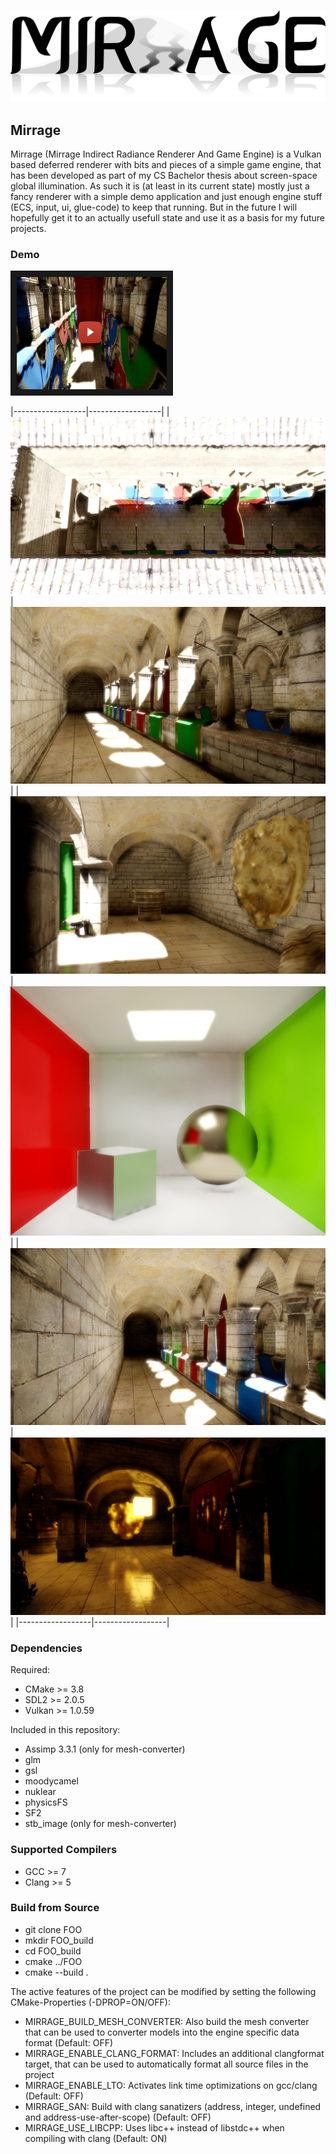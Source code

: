[![Mirrage logo](/logo.svg)]()

## Mirrage

Mirrage (Mirrage Indirect Radiance Renderer And Game Engine) is a Vulkan based deferred renderer with bits and pieces of a simple game engine, that has been developed as part of my CS Bachelor thesis about screen-space global illumination. As such it is (at least in its current state) mostly just a fancy renderer with a simple demo application and just enough engine stuff (ECS, input, ui, glue-code) to keep that running. But in the future I will hopefully get it to an actually usefull state and use it as a basis for my future projects.


### Demo
<a href="http://www.youtube.com/watch?feature=player_embedded&v=e1NXM5U4Rig" target="_blank"><img src="screenshots/video_thumbnail.jpeg" alt="Demo Video" width="240" height="180" border="10" /></a>

|------------------|------------------|
| ![](screenshots/top_down.jpeg) | ![](screenshots/hallway_1.jpeg) |
| ![](screenshots/metal.jpeg) | ![](screenshots/cornell.jpeg) |
| ![](screenshots/hallway_2.jpeg) | ![](screenshots/light_cube.jpeg) |
|------------------|------------------|


### Dependencies
Required:
- CMake >= 3.8
- SDL2 >= 2.0.5
- Vulkan >= 1.0.59


Included in this repository:
- Assimp 3.3.1 (only for mesh-converter)
- glm
- gsl
- moodycamel
- nuklear
- physicsFS
- SF2
- stb_image (only for mesh-converter)


### Supported Compilers
- GCC >= 7
- Clang >= 5


### Build from Source
- git clone FOO
- mkdir FOO_build
- cd FOO_build
- cmake ../FOO
- cmake --build .

The active features of the project can be modified by setting the following CMake-Properties (-DPROP=ON/OFF):
- MIRRAGE_BUILD_MESH_CONVERTER: Also build the mesh converter that can be used to converter models into the engine specific data format (Default: OFF)
- MIRRAGE_ENABLE_CLANG_FORMAT: Includes an additional clangformat target, that can be used to automatically format all source files in the project
- MIRRAGE_ENABLE_LTO: Activates link time optimizations on gcc/clang (Default: OFF)
- MIRRAGE_SAN: Build with clang sanatizers (address, integer, undefined and address-use-after-scope) (Default: OFF)
- MIRRAGE_USE_LIBCPP: Uses libc++ instead of libstdc++ when compiling with clang (Default: ON)

